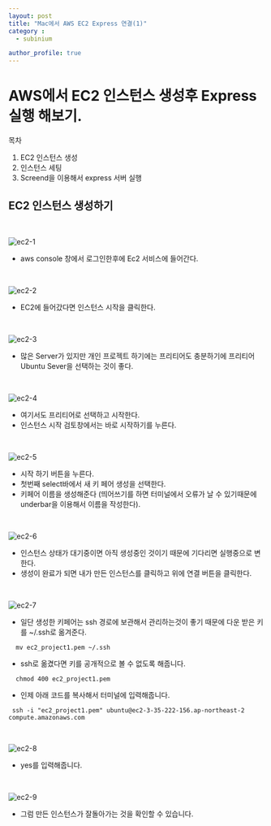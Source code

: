 ```yaml
---
layout: post
title: "Mac에서 AWS EC2 Express 연결(1)"
category :
  - subinium

author_profile: true
---
```


# AWS에서 EC2 인스턴스 생성후 Express 실행 해보기.

목차
1.  EC2 인스턴스 생성
2.  인스턴스 세팅
3.  Screend을 이용해서 express 서버 실행


## EC2 인스턴스 생성하기
<br>

![ec2-1](https://user-images.githubusercontent.com/67530239/135211331-7c247183-4430-4b5d-8450-302897065d3f.png)

- aws console 창에서 로그인한후에 Ec2 서비스에 들어간다.

<br>

![ec2-2](https://user-images.githubusercontent.com/67530239/135211413-6cb07cc7-fd0a-4a71-b87f-65f400cadeed.png)

- EC2에 들어갔다면 인스턴스 시작을 클릭한다.

<br>

![ec2-3](https://user-images.githubusercontent.com/67530239/135211579-c1b4dcaf-cbca-4301-8786-f9bba4613774.png)

- 많은 Server가 있지만 개인 프로젝트 하기에는 프리티어도 충분하기에 프리티어 Ubuntu Sever을 선택하는 것이 좋다.


<br>


![ec2-4](https://user-images.githubusercontent.com/67530239/135211604-40c914eb-29fd-433a-b83e-95f45aa7246c.png)

- 여기서도 프리티어로 선택하고 시작한다.
- 인스턴스 시작 검토창에서는 바로 시작하기를 누른다.

<br>

![ec2-5](https://user-images.githubusercontent.com/67530239/135211721-7ad140d0-fe26-41b3-8739-9624e957308a.png)

- 시작 하기 버튼을 누른다.
- 첫번째 select바에서 새 키 페어 생성을 선택한다.
- 키페어 이름을 생성해준다 (띄어쓰기를 하면 터미널에서 오류가 날 수 있기때문에 underbar을 이용해서 이름을 작성한다). 

<br>

![ec2-6](https://user-images.githubusercontent.com/67530239/135211650-e9801c86-853d-4739-90be-7ad7ba63bcf3.png)

- 인스턴스 상태가 대기중이면 아직 생성중인 것이기 때문에 기다리면 실행중으로 변한다.
- 생성이 완료가 되면 내가 만든 인스턴스를 클릭하고 위에 연결 버튼을 클릭한다.

<br>

![ec2-7](https://user-images.githubusercontent.com/67530239/135211658-e8d44241-4efd-4f2a-a418-7b32b454207b.png)

- 일단 생성한 키페어는 ssh 경로에 보관해서 관리하는것이 좋기 때문에 다운 받은 키를 ~/.ssh로 옮겨준다.

```
  mv ec2_project1.pem ~/.ssh
```

- ssh로 옮겼다면 키를 공개적으로 볼 수 없도록 해줍니다.
```
  chmod 400 ec2_project1.pem
```

- 인제 아래 코드를 복사해서 터미널에 입력해줍니다.
```
 ssh -i "ec2_project1.pem" ubuntu@ec2-3-35-222-156.ap-northeast-2 compute.amazonaws.com
```

<br>

![ec2-8](https://user-images.githubusercontent.com/67530239/135212023-343dec2a-460a-49c0-bb45-e0fdac970538.png)

- yes를 입력해줍니다.

<br>

![ec2-9](https://user-images.githubusercontent.com/67530239/135211664-02d32334-60d1-47a7-a35d-5ea41e8f90b5.png)

- 그럼 만든 인스턴스가 잘돌아가는 것을 확인할 수 있습니다.




